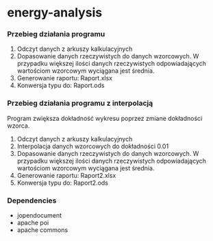 # energy-analysis

### Przebieg działania programu
1. Odczyt danych z arkuszy kalkulacyjnych
2. Dopasowanie danych rzeczywistych do danych wzorcowych. W przypadku większej ilości danych rzeczywistych odpowiadających wartościom wzorcowym wyciągana jest średnia.
3. Generowanie raportu: Raport.xlsx
4. Konwersja typu do: Raport.ods

### Przebieg działania programu z interpolacją
Program zwiększa dokładność wykresu poprzez zmiane dokładności wzorca.

1. Odczyt danych z arkuszy kalkulacyjnych
2. Interpolacja danych wzorcowych do dokładności 0.01
3. Dopasowanie danych rzeczywistych do danych wzorcowych. W przypadku większej ilości danych rzeczywistych odpowiadających wartościom wzorcowym wyciągana jest średnia.
4. Generowanie raportu: Raport2.xlsx
5. Konwersja typu do: Raport2.ods

### Dependencies

- jopendocument
- apache poi
- apache commons
